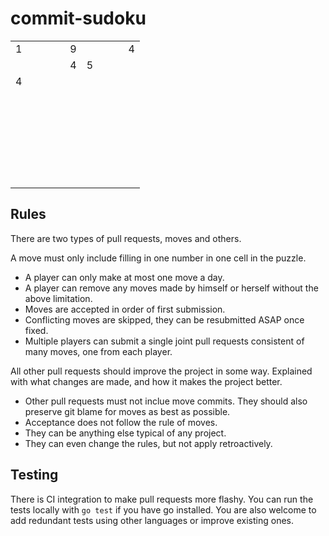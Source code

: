 # commit-sudoku



<!-- space reserved to line up cells with line numbers -->



<table>
  <tr>
    <td>1
    <td>&nbsp;
    <td>&nbsp;
    <td>&nbsp;
    <td>9
    <td>&nbsp;
    <td>&nbsp;
    <td>&nbsp;
    <td>4
  <tr>
    <td>&nbsp;
    <td>&nbsp;
    <td>&nbsp;
    <td>&nbsp;
    <td>4
    <td>5
    <td>&nbsp;
    <td>&nbsp;
    <td>&nbsp;
  <tr>
    <td>4
    <td>&nbsp;
    <td>&nbsp;
    <td>&nbsp;
    <td>&nbsp;
    <td>&nbsp;
    <td>&nbsp;
    <td>&nbsp;
    <td>&nbsp;
  <tr>
    <td>&nbsp;
    <td>&nbsp;
    <td>&nbsp;
    <td>&nbsp;
    <td>&nbsp;
    <td>&nbsp;
    <td>&nbsp;
    <td>&nbsp;
    <td>&nbsp;
  <tr>
    <td>&nbsp;
    <td>&nbsp;
    <td>&nbsp;
    <td>&nbsp;
    <td>&nbsp;
    <td>&nbsp;
    <td>&nbsp;
    <td>&nbsp;
    <td>&nbsp;
  <tr>
    <td>&nbsp;
    <td>&nbsp;
    <td>&nbsp;
    <td>&nbsp;
    <td>&nbsp;
    <td>&nbsp;
    <td>&nbsp;
    <td>&nbsp;
    <td>&nbsp;
  <tr>
    <td>&nbsp;
    <td>&nbsp;
    <td>&nbsp;
    <td>&nbsp;
    <td>&nbsp;
    <td>&nbsp;
    <td>&nbsp;
    <td>&nbsp;
    <td>&nbsp;
  <tr>
    <td>&nbsp;
    <td>&nbsp;
    <td>&nbsp;
    <td>&nbsp;
    <td>&nbsp;
    <td>&nbsp;
    <td>&nbsp;
    <td>&nbsp;
    <td>&nbsp;
  <tr>
    <td>&nbsp;
    <td>&nbsp;
    <td>&nbsp;
    <td>&nbsp;
    <td>&nbsp;
    <td>&nbsp;
    <td>&nbsp;
    <td>&nbsp;
    <td>&nbsp;
</table>




## Rules

There are two types of pull requests, moves and others.

A move must only include filling in one number in one cell in the puzzle.

* A player can only make at most one move a day.
* A player can remove any moves made by himself or herself without the above limitation.
* Moves are accepted in order of first submission.
* Conflicting moves are skipped, they can be resubmitted ASAP once fixed.
* Multiple players can submit a single joint pull requests consistent of many moves, one from each player.

All other pull requests should improve the project in some way. Explained with what changes are made, and how it makes the project better.

* Other pull requests must not inclue move commits. They should also preserve git blame for moves as best as possible.
* Acceptance does not follow the rule of moves.
* They can be anything else typical of any project.
* They can even change the rules, but not apply retroactively.


## Testing

There is CI integration to make pull requests more flashy.
You can run the tests locally with `go test` if you have go installed. 
You are also welcome to add redundant tests using other languages or improve existing ones.

